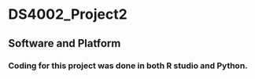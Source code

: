 # DS4002_Project2

## Software and Platform
### Coding for this project was done in both R studio and Python.
